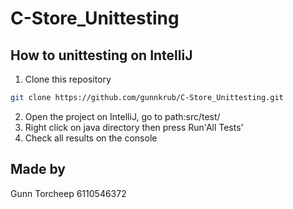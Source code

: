 # C-Store_Unittesting

## How to unittesting on IntelliJ
1.  Clone this repository
```bash
git clone https://github.com/gunnkrub/C-Store_Unittesting.git
```
2.  Open the project on IntelliJ, go to path:src/test/
3.  Right click on java directory then press Run'All Tests'
4.  Check all results on the console

## Made by
Gunn Torcheep 6110546372
